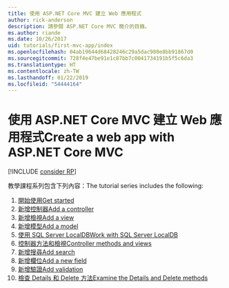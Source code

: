 ```yaml
---
title: 使用 ASP.NET Core MVC 建立 Web 應用程式
author: rick-anderson
description: 請參閱 ASP.NET Core MVC 簡介的目錄。
ms.author: riande
ms.date: 10/26/2017
uid: tutorials/first-mvc-app/index
ms.openlocfilehash: 04ab19644d68428246c29a5dac980e8bb91867d0
ms.sourcegitcommit: 728f4e47be91e1c87bb7c0041734191b5f5c6da3
ms.translationtype: HT
ms.contentlocale: zh-TW
ms.lasthandoff: 01/22/2019
ms.locfileid: "54444164"
---
```

# <a name="create-a-web-app-with-aspnet-core-mvc"></a><span data-ttu-id="dce5a-103">使用 ASP.NET Core MVC 建立 Web 應用程式</span><span class="sxs-lookup"><span data-stu-id="dce5a-103">Create a web app with ASP.NET Core MVC</span></span>

[!INCLUDE [consider RP](~/includes/razor.md)]

<span data-ttu-id="dce5a-104">教學課程系列包含下列內容：</span><span class="sxs-lookup"><span data-stu-id="dce5a-104">The tutorial series includes the following:</span></span>

1. [<span data-ttu-id="dce5a-105">開始使用</span><span class="sxs-lookup"><span data-stu-id="dce5a-105">Get started</span></span>](start-mvc.md)
1. [<span data-ttu-id="dce5a-106">新增控制器</span><span class="sxs-lookup"><span data-stu-id="dce5a-106">Add a controller</span></span>](adding-controller.md)
1. [<span data-ttu-id="dce5a-107">新增檢視</span><span class="sxs-lookup"><span data-stu-id="dce5a-107">Add a view</span></span>](adding-view.md)
1. [<span data-ttu-id="dce5a-108">新增模型</span><span class="sxs-lookup"><span data-stu-id="dce5a-108">Add a model</span></span>](adding-model.md)
1. [<span data-ttu-id="dce5a-109">使用 SQL Server LocalDB</span><span class="sxs-lookup"><span data-stu-id="dce5a-109">Work with SQL Server LocalDB</span></span>](working-with-sql.md)
1. [<span data-ttu-id="dce5a-110">控制器方法和檢視</span><span class="sxs-lookup"><span data-stu-id="dce5a-110">Controller methods and views</span></span>](controller-methods-views.md)
1. [<span data-ttu-id="dce5a-111">新增搜尋</span><span class="sxs-lookup"><span data-stu-id="dce5a-111">Add search</span></span>](search.md)
1. [<span data-ttu-id="dce5a-112">新增欄位</span><span class="sxs-lookup"><span data-stu-id="dce5a-112">Add a new field</span></span>](new-field.md)
1. [<span data-ttu-id="dce5a-113">新增驗證</span><span class="sxs-lookup"><span data-stu-id="dce5a-113">Add validation</span></span>](validation.md)
1. [<span data-ttu-id="dce5a-114">檢查 Details 和 Delete 方法</span><span class="sxs-lookup"><span data-stu-id="dce5a-114">Examine the Details and Delete methods</span></span>](details.md)
